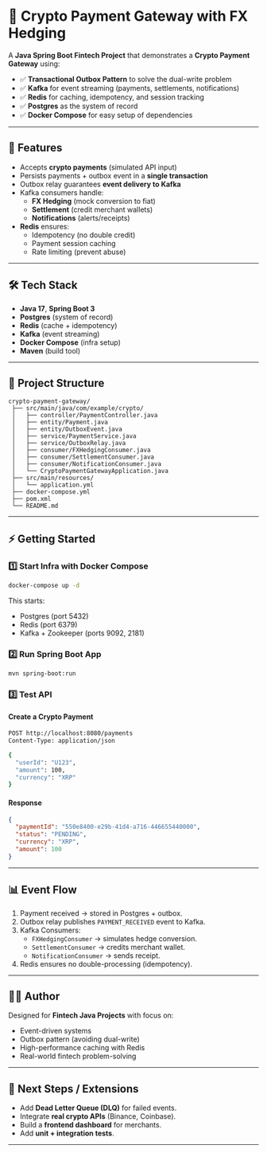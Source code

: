 
# 🐐 Crypto Payment Gateway with FX Hedging

A **Java Spring Boot Fintech Project** that demonstrates a **Crypto Payment Gateway** using:
- ✅ **Transactional Outbox Pattern** to solve the dual-write problem
- ✅ **Kafka** for event streaming (payments, settlements, notifications)
- ✅ **Redis** for caching, idempotency, and session tracking
- ✅ **Postgres** as the system of record
- ✅ **Docker Compose** for easy setup of dependencies

---

## 🚀 Features
- Accepts **crypto payments** (simulated API input)
- Persists payments + outbox event in a **single transaction**
- Outbox relay guarantees **event delivery to Kafka**
- Kafka consumers handle:
  - **FX Hedging** (mock conversion to fiat)
  - **Settlement** (credit merchant wallets)
  - **Notifications** (alerts/receipts)
- **Redis** ensures:
  - Idempotency (no double credit)
  - Payment session caching
  - Rate limiting (prevent abuse)

---

## 🛠 Tech Stack
- **Java 17**, **Spring Boot 3**
- **Postgres** (system of record)
- **Redis** (cache + idempotency)
- **Kafka** (event streaming)
- **Docker Compose** (infra setup)
- **Maven** (build tool)

---

## 📂 Project Structure
```
crypto-payment-gateway/
 ├── src/main/java/com/example/crypto/
 │   ├── controller/PaymentController.java
 │   ├── entity/Payment.java
 │   ├── entity/OutboxEvent.java
 │   ├── service/PaymentService.java
 │   ├── service/OutboxRelay.java
 │   ├── consumer/FXHedgingConsumer.java
 │   ├── consumer/SettlementConsumer.java
 │   ├── consumer/NotificationConsumer.java
 │   └── CryptoPaymentGatewayApplication.java
 ├── src/main/resources/
 │   └── application.yml
 ├── docker-compose.yml
 ├── pom.xml
 └── README.md
```

---

## ⚡ Getting Started

### 1️⃣ Start Infra with Docker Compose
```bash
docker-compose up -d
```

This starts:
- Postgres (port 5432)
- Redis (port 6379)
- Kafka + Zookeeper (ports 9092, 2181)

### 2️⃣ Run Spring Boot App
```bash
mvn spring-boot:run
```

### 3️⃣ Test API

#### Create a Crypto Payment
```bash
POST http://localhost:8080/payments
Content-Type: application/json

{
  "userId": "U123",
  "amount": 100,
  "currency": "XRP"
}
```

#### Response
```json
{
  "paymentId": "550e8400-e29b-41d4-a716-446655440000",
  "status": "PENDING",
  "currency": "XRP",
  "amount": 100
}
```

---

## 📊 Event Flow

1. Payment received → stored in Postgres + outbox.
2. Outbox relay publishes `PAYMENT_RECEIVED` event to Kafka.
3. Kafka Consumers:
   - `FXHedgingConsumer` → simulates hedge conversion.
   - `SettlementConsumer` → credits merchant wallet.
   - `NotificationConsumer` → sends receipt.
4. Redis ensures no double-processing (idempotency).

---

## 👨‍💻 Author
Designed for **Fintech Java Projects** with focus on:
- Event-driven systems
- Outbox pattern (avoiding dual-write)
- High-performance caching with Redis
- Real-world fintech problem-solving

---

## 📌 Next Steps / Extensions
- Add **Dead Letter Queue (DLQ)** for failed events.
- Integrate **real crypto APIs** (Binance, Coinbase).
- Build a **frontend dashboard** for merchants.
- Add **unit + integration tests**.

---
